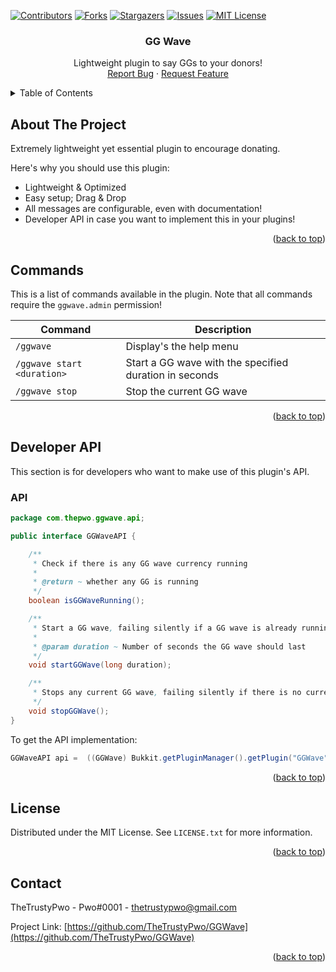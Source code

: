 [![Contributors][contributors-shield]][contributors-url]
[![Forks][forks-shield]][forks-url]
[![Stargazers][stars-shield]][stars-url]
[![Issues][issues-shield]][issues-url]
[![MIT License][license-shield]][license-url]


<!-- PROJECT TITLE -->
<!--suppress HtmlDeprecatedAttribute, HtmlUnknownAnchorTarget -->

<div align="center">
<h3 align="center">GG Wave</h3>
  <p align="center">
    Lightweight plugin to say GGs to your donors!
    <br/>
    <a href="https://github.com/TheTrustyPwo/GGWave/issues">Report Bug</a>
    ·
    <a href="https://github.com/TheTrustyPwo/GGWave/issues">Request Feature</a>
  </p>
</div>


<!-- TABLE OF CONTENTS -->
<details>
  <summary>Table of Contents</summary>
  <ol>
    <li><a href="#about-the-project">About The Project</a></li>
    <li><a href="#commands">Commands</a></li>
    <li><a href="#developer-api">Developer API</a></li>
    <li><a href="#license">License</a></li>
    <li><a href="#contact">Contact</a></li>
  </ol>
</details>


<!-- ABOUT THE PROJECT -->
## About The Project

Extremely lightweight yet essential plugin to encourage donating.

Here's why you should use this plugin:
* Lightweight & Optimized
* Easy setup; Drag & Drop
* All messages are configurable, even with documentation!
* Developer API in case you want to implement this in your plugins!

<p align="right">(<a href="#top">back to top</a>)</p>


## Commands
This is a list of commands available in the plugin. Note that all commands require the `ggwave.admin` permission!

| Command | Description |
| ------- | ----------- |
| `/ggwave` | Display's the help menu |
| `/ggwave start <duration>` | Start a GG wave with the specified duration in seconds |
| `/ggwave stop` | Stop the current GG wave |

<p align="right">(<a href="#top">back to top</a>)</p>


## Developer API
This section is for developers who want to make use of this plugin's API.

### API
```java
package com.thepwo.ggwave.api;

public interface GGWaveAPI {

    /**
     * Check if there is any GG wave currency running
     *
     * @return ~ whether any GG is running
     */
    boolean isGGWaveRunning();

    /**
     * Start a GG wave, failing silently if a GG wave is already running
     *
     * @param duration ~ Number of seconds the GG wave should last
     */
    void startGGWave(long duration);

    /**
     * Stops any current GG wave, failing silently if there is no current GG wave
     */
    void stopGGWave();
}
```

To get the API implementation:
```java
GGWaveAPI api =  ((GGWave) Bukkit.getPluginManager().getPlugin("GGWave")).getPlugin().getApi();
```

<p align="right">(<a href="#top">back to top</a>)</p>


<!-- LICENSE -->
## License

Distributed under the MIT License. See `LICENSE.txt` for more information.

<p align="right">(<a href="#top">back to top</a>)</p>


<!-- CONTACT -->
## Contact

TheTrustyPwo - Pwo#0001 - thetrustypwo@gmail.com

Project Link: [https://github.com/TheTrustyPwo/GGWave](https://github.com/TheTrustyPwo/GGWave)

<p align="right">(<a href="#top">back to top</a>)</p>


<!-- MARKDOWN LINKS & IMAGES -->
[contributors-shield]: https://img.shields.io/github/contributors/TheTrustyPwo/GGWave.svg?style=for-the-badge
[contributors-url]: https://github.com/TheTrustyPwo/GGWave/graphs/contributors
[forks-shield]: https://img.shields.io/github/forks/TheTrustyPwo/GGWave.svg?style=for-the-badge
[forks-url]: https://github.com/TheTrustyPwo/GGWave/network/members
[stars-shield]: https://img.shields.io/github/stars/TheTrustyPwo/GGWave.svg?style=for-the-badge
[stars-url]: https://github.com/TheTrustyPwo/GGWave/stargazers
[issues-shield]: https://img.shields.io/github/issues/TheTrustyPwo/GGWave.svg?style=for-the-badge
[issues-url]: https://github.com/TheTrustyPwo/GGWave/issues
[license-shield]: https://img.shields.io/github/license/TheTrustyPwo/GGWave.svg?style=for-the-badge
[license-url]: https://github.com/TheTrustyPwo/GGWave/blob/master/LICENSE.txt
